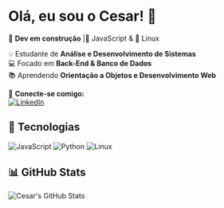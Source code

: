 # Olá, eu sou o Cesar! 👋  

🚀 **Dev em construção** |💛 JavaScript & 🐧 Linux  

💡 Estudante de **Análise e Desenvolvimento de Sistemas**  
💻 Focado em **Back-End & Banco de Dados**  
📚 Aprendendo **Orientação a Objetos e Desenvolvimento Web**  

🔗 **Conecte-se comigo:**  
[![LinkedIn]([https://img.shields.io/badge/LinkedIn-blue?logo=linkedin&logoColor=white)](https://www.linkedin.com/in/seu-usuario](https://www.linkedin.com/in/cesar-augusto-ginez/))  

## 🚀 Tecnologias  
![JavaScript](https://img.shields.io/badge/-JavaScript-F7DF1E?style=flat&logo=javascript&logoColor=black)
![Python](https://img.shields.io/badge/-Python-3776AB?style=flat&logo=python&logoColor=white)
![Linux](https://img.shields.io/badge/-Linux-FCC624?style=flat&logo=linux&logoColor=black)

## 📊 GitHub Stats  
![Cesar's GitHub Stats](https://github-readme-stats.vercel.app/api?username=SEU_USUARIO&show_icons=true&theme=radical)

